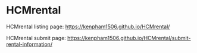 # HCMrental

HCMrental listing page: 
https://kenpham1506.github.io/HCMrental/

HCMrental submit page: 
https://kenpham1506.github.io/HCMrental/submit-rental-information/
